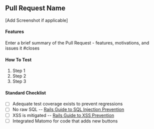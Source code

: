 ## Pull Request Name

[Add Screenshot if applicable]

#### Features

Enter a brief summary of the Pull Request - features, motivations, and issues it #closes

#### How To Test

1. Step 1
2. Step 2
3. Step 3

#### Standard Checklist

- [ ] Adequate test coverage exists to prevent regressions
- [ ] No raw SQL -- [Rails Guide to SQL Injection Prevention](https://guides.rubyonrails.org/security.html#sql-injection)
- [ ] XSS is mitigated -- [Rails Guide to XSS Prevention](https://guides.rubyonrails.org/security.html#cross-site-scripting-xss)
- [ ] Integrated Matomo for code that adds new buttons
